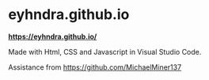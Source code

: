# eyhndra.github.io

**https://eyhndra.github.io/**

Made with Html, CSS and Javascript in Visual Studio Code.

Assistance from https://github.com/MichaelMiner137
